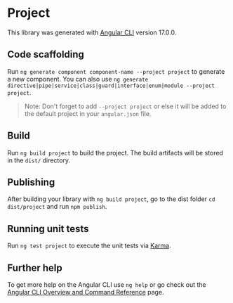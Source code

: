 # Project

This library was generated with [Angular CLI](https://github.com/angular/angular-cli) version 17.0.0.

## Code scaffolding

Run `ng generate component component-name --project project` to generate a new component. You can also use `ng generate directive|pipe|service|class|guard|interface|enum|module --project project`.
> Note: Don't forget to add `--project project` or else it will be added to the default project in your `angular.json` file. 

## Build

Run `ng build project` to build the project. The build artifacts will be stored in the `dist/` directory.

## Publishing

After building your library with `ng build project`, go to the dist folder `cd dist/project` and run `npm publish`.

## Running unit tests

Run `ng test project` to execute the unit tests via [Karma](https://karma-runner.github.io).

## Further help

To get more help on the Angular CLI use `ng help` or go check out the [Angular CLI Overview and Command Reference](https://angular.io/cli) page.
